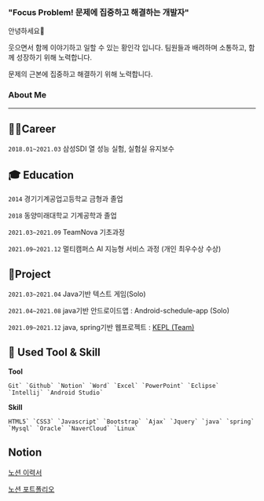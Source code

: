 ### "Focus Problem! 문제에 집중하고 해결하는 개발자"

안녕하세요👋

웃으면서 함께 이야기하고 일할 수 있는 황인각 입니다. 팀원들과 배려하며 소통하고, 함께 성장하기 위해 노력합니다.

문제의 근본에 집중하고 해결하기 위해 노력합니다.



### About Me

------

## **👩‍💻Career**

`2018.01~2021.03` 삼성SDI 열 성능 실험, 실험실 유지보수



## **🎓 Education**

`2014` 경기기계공업고등학교 금형과 졸업

`2018` 동양미래대학교 기계공학과 졸업

`2021.03~2021.09` TeamNova 기초과정

`2021.09~2021.12` 멀티캠퍼스 AI 지능형 서비스 과정 (개인 최우수상 수상)



## 🧾Project

`2021.03~2021.04` Java기반 텍스트 게임(Solo)

`2021.04~2021.08` java기반 안드로이드앱 : Android-schedule-app (Solo)

`2021.09~2021.12` java, spring기반 웹프로젝트 : [KEPL (Team)](http://49.50.163.46:8080/home) 



## 📝 **Used Tool & Skill**

**Tool**

```
Git` `Github` `Notion` `Word` `Excel` `PowerPoint` `Eclipse` `Intellij` `Android Studio`
```

**Skill**

```
HTML5` `CSS3` `Javascript` `Bootstrap` `Ajax` `Jquery` `java` `spring` `Mysql` `Oracle` `NaverCloud` `Linux`
```



## Notion

[노션 이력서](https://flame-makemake-a92.notion.site/Curriculum-Vitae-b20f426b1a9646aa9b77a88d672d242d)

[노션 포트폴리오](https://flame-makemake-a92.notion.site/PORTFOLIO-a91ea87add5146f7971f2a829f688a82)
